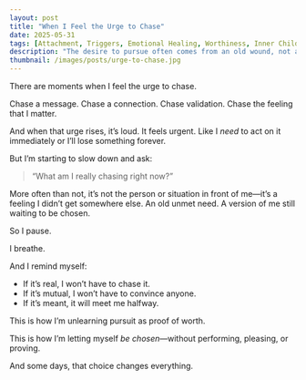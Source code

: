 ```yaml
---
layout: post
title: "When I Feel the Urge to Chase"
date: 2025-05-31
tags: [Attachment, Triggers, Emotional Healing, Worthiness, Inner Child, Relationships, Self-Worth, Nervous System]
description: "The desire to pursue often comes from an old wound, not a present truth."
thumbnail: /images/posts/urge-to-chase.jpg
---
```


There are moments when I feel the urge to chase.

Chase a message. Chase a connection. Chase validation. Chase the feeling that I matter.

And when that urge rises, it’s loud. It feels urgent. Like I *need* to act on it immediately or I’ll lose something forever.

But I’m starting to slow down and ask:

> “What am I really chasing right now?”

More often than not, it’s not the person or situation in front of me—it’s a feeling I didn’t get somewhere else. An old unmet need. A version of me still waiting to be chosen.

So I pause.

I breathe.

And I remind myself:
- If it’s real, I won’t have to chase it.
- If it’s mutual, I won’t have to convince anyone.
- If it’s meant, it will meet me halfway.

This is how I’m unlearning pursuit as proof of worth.

This is how I’m letting myself *be chosen*—without performing, pleasing, or proving.

And some days, that choice changes everything.
